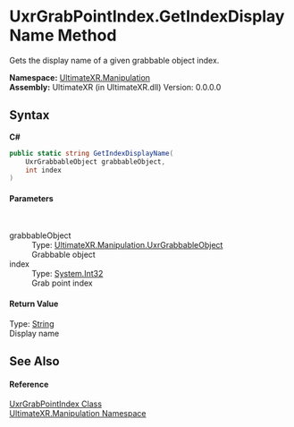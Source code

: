# UxrGrabPointIndex.GetIndexDisplayName Method 
 

Gets the display name of a given grabbable object index.

**Namespace:**&nbsp;<a href="N_UltimateXR_Manipulation">UltimateXR.Manipulation</a><br />**Assembly:**&nbsp;UltimateXR (in UltimateXR.dll) Version: 0.0.0.0

## Syntax

**C#**<br />
``` C#
public static string GetIndexDisplayName(
	UxrGrabbableObject grabbableObject,
	int index
)
```


#### Parameters
&nbsp;<dl><dt>grabbableObject</dt><dd>Type: <a href="T_UltimateXR_Manipulation_UxrGrabbableObject">UltimateXR.Manipulation.UxrGrabbableObject</a><br />Grabbable object</dd><dt>index</dt><dd>Type: <a href="https://docs.microsoft.com/dotnet/api/system.int32" target="_blank" rel="noopener noreferrer">System.Int32</a><br />Grab point index</dd></dl>

#### Return Value
Type: <a href="https://docs.microsoft.com/dotnet/api/system.string" target="_blank" rel="noopener noreferrer">String</a><br />Display name

## See Also


#### Reference
<a href="T_UltimateXR_Manipulation_UxrGrabPointIndex">UxrGrabPointIndex Class</a><br /><a href="N_UltimateXR_Manipulation">UltimateXR.Manipulation Namespace</a><br />